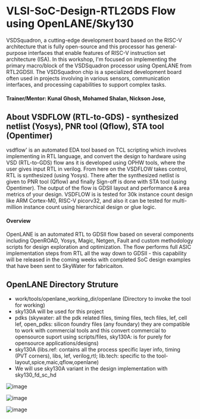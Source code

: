 # VLSI-SoC-Design-RTL2GDS Flow using OpenLANE/Sky130
VSDSquadron, a cutting-edge development board based on the RISC-V architecture that is fully open-source and this processor has general-purpose interfaces that enable features of RISC-V instruction set architecture 
(ISA). In this workshop, I'm  focused on implementing the primary macro/block of the VSDSquadron processor using OpenLANE from RTL2GDSII. The VSDSquadron chip is a specialized development board often used in projects involving in various sensors, communication interfaces, and processing capabilities to support complex tasks.

#### Trainer/Mentor: Kunal Ghosh, Mohamed Shalan, Nickson Jose,

## About VSDFLOW (RTL-to-GDS) - synthesized netlist (Yosys), PNR tool (Qflow), STA tool (Opentimer)
vsdflow' is an  automated EDA tool based on TCL scripting which involves implementing in RTL language, and convert the design to hardware using VSD (RTL-to-GDS) flow ans it is developed using OPHW tools, where the user gives input RTL in verilog. From here on the VSDFLOW takes control, RTL is synthesized (using Yosys). There after the synthesized netlist is given to PNR tool (Qflow) and finally Sign-off is done with STA tool (using Opentimer). The output of the flow is GDSII layout and performance & area metrics of your design. VSDFLOW is is tested for 30k instance count design like ARM Cortex-M0, RISC-V picorv32, and also it can be tested for multi-million instance count using hierarchical design or glue logic.

#### Overview
OpenLANE is an automated RTL to GDSII flow based on several components including OpenROAD, Yosys, Magic, Netgen, Fault and custom methodology scripts for design exploration and optimization. The flow performs full ASIC implementation steps from RTL all the way down to GDSII - this capability will be released in the coming weeks with completed SoC design examples that have been sent to SkyWater for fabricaiton. 

## OpenLANE Directory Struture

* work/tools/openlane_working_dir/openlane  (Directory to invoke the tool for working)
* sky130A will be used for this project
* pdks (skywater: all the pdk related files, timing files, tech files, lef, cell lef, open_pdks: silicon foundry files (any foundary) they are compatible to work with commercial tools and this convert commercial to opensource suport using scripts/files, sky130A: is for purely for opensource applications/designs)
* sky130A (libs.ref: contains all the process specific layer info, timing (PVT corners), libs, lef, verilog,rtl; lib.tech: specific to the tool-layout,spice,maic,qflow,openlane)
* We will use sky130A variant in the design implementation with sky130_fd_sc_hd

![image](https://github.com/user-attachments/assets/0bac2173-e9b9-41f5-b68a-965e18294219)

![image](https://github.com/user-attachments/assets/4224a4f9-a2c2-4cbe-84c8-c2eea2e664b1)

![image](https://github.com/user-attachments/assets/e776f29a-5850-4afc-8bb6-237aee3608e2)




